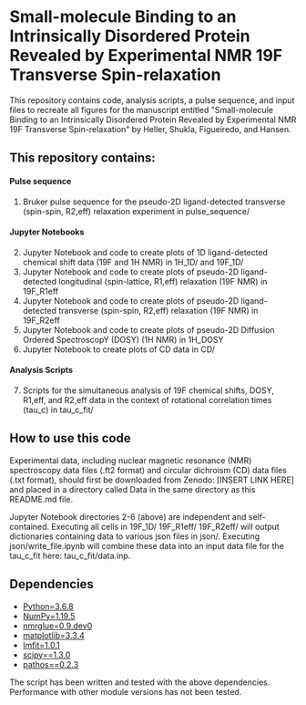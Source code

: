 # Small-molecule Binding to an Intrinsically Disordered Protein Revealed by Experimental NMR 19F Transverse Spin-relaxation

This repository contains code, analysis scripts, a pulse sequence, and input files to recreate all figures for the manuscript entitled "Small-molecule Binding to an Intrinsically Disordered Protein Revealed by Experimental NMR 19F Transverse Spin-relaxation" by Heller, Shukla, Figueiredo, and Hansen.

## This repository contains: 
#### Pulse sequence  
1. Bruker pulse sequence for the pseudo-2D ligand-detected transverse (spin-spin, R2,eff) relaxation experiment in pulse_sequence/

#### Jupyter Notebooks  
2. Jupyter Notebook and code to create plots of 1D ligand-detected chemical shift data (19F and 1H NMR) in 1H_1D/ and 19F_1D/
3. Jupyter Notebook and code to create plots of pseudo-2D ligand-detected longitudinal (spin-lattice, R1,eff) relaxation (19F NMR) in 19F_R1eff
4. Jupyter Notebook and code to create plots of pseudo-2D ligand-detected transverse (spin-spin, R2,eff) relaxation (19F NMR) in 19F_R2eff
5. Jupyter Notebook and code to create plots of pseudo-2D Diffusion Ordered SpectroscopY (DOSY) (1H NMR) in 1H_DOSY
6. Jupyter Notebook to create plots of CD data in CD/

#### Analysis Scripts
7. Scripts for the simultaneous analysis of 19F chemical shifts, DOSY, R1,eff, and R2,eff data in the context of rotational correlation times (tau_c) in tau_c_fit/

## How to use this code

Experimental data, including nuclear magnetic resonance (NMR) spectroscopy data files (.ft2 format) and circular dichroism (CD) data files (.txt format), should first be downloaded from Zenodo: [INSERT LINK HERE] and placed in a directory called Data in the same directory as this README.md file.

Jupyter Notebook directories 2-6 (above) are independent and self-contained. Executing all cells in 19F_1D/ 19F_R1eff/ 19F_R2eff/ will output dictionaries containing data to various json files in json/. Executing json/write_file.ipynb will combine these data into an input data file for the tau_c_fit here: tau_c_fit/data.inp.

## Dependencies
  * [Python=3.6.8](https://www.python.org/downloads/)
  * [NumPy=1.19.5](https://numpy.org/install/)
  * [nmrglue=0.9.dev0](https://nmrglue.readthedocs.io/en/latest/install.html)
  * [matplotlib=3.3.4](https://matplotlib.org/stable/users/installing/index.html)  
  * [lmfit=1.0.1](https://lmfit.github.io/lmfit-py/installation.html)  
  * [scipy==1.3.0](https://scipy.org/install/)  
  * [pathos==0.2.3](https://pypi.org/project/pathos/)  

The script has been written and tested with the above dependencies. Performance with other module versions has not been tested.


